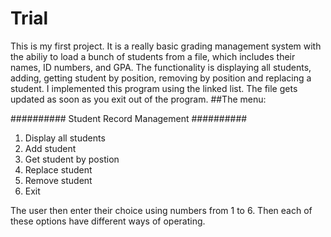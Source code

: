 # Trial
This is my first project. It is a really basic grading management system with the abiliy to load a bunch of students from a file, which includes their names, ID numbers, and GPA. The functionality is displaying all students, adding, getting student by position, removing by position and replacing a student. I implemented this program using the linked list. The file gets updated as soon as you exit out of the program.
##The menu:

########## Student Record Management ##########
1.    Display all students
2.    Add student
3.    Get student by postion
4.    Replace student
5.    Remove student
6.    Exit

The user then enter their choice using numbers from 1 to 6. Then each of these options have different ways of operating. 
